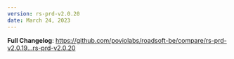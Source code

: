 ```yaml
---
version: rs-prd-v2.0.20
date: March 24, 2023
---
```


**Full Changelog**: https://github.com/poviolabs/roadsoft-be/compare/rs-prd-v2.0.19...rs-prd-v2.0.20
